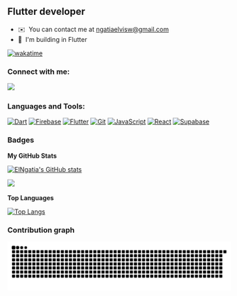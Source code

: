 Flutter developer
-----------------

* ✉️  You can contact me at [ngatiaelvisw@gmail.com](mailto:ngatiaelvisw@gmail.com)
* 🧠  I'm building in Flutter



[![wakatime](https://wakatime.com/badge/user/9d2db4cf-fab5-4ac9-859f-30c94a617589.svg)](https://wakatime.com/@9d2db4cf-fab5-4ac9-859f-30c94a617589)

### Connect with me:
<a href="https://www.x.com/ngatiaelvis_" target="_blank" rel="noreferrer"><img
src="https://img.shields.io/twitter/follow/ngatiaelvis_?logo=twitter&style=for-the-badge&color=0891b2&labelColor=1c1917"
/></a>

### Languages and Tools:


<p align="left">
<a href="https://dart.dev/" target="_blank" rel="noreferrer"><img src="https://raw.githubusercontent.com/danielcranney/readme-generator/main/public/icons/skills/dart-colored.svg" width="36" height="36" alt="Dart" /></a>
<a href="https://firebase.google.com/" target="_blank" rel="noreferrer"><img src="https://raw.githubusercontent.com/danielcranney/readme-generator/main/public/icons/skills/firebase-colored.svg" width="36" height="36" alt="Firebase" /></a>
<a href="https://flutter.dev/" target="_blank" rel="noreferrer"><img src="https://raw.githubusercontent.com/danielcranney/readme-generator/main/public/icons/skills/flutter-colored.svg" width="36" height="36" alt="Flutter" /></a>
<a href="https://git-scm.com/" target="_blank" rel="noreferrer"><img src="https://raw.githubusercontent.com/danielcranney/readme-generator/main/public/icons/skills/git-colored.svg" width="36" height="36" alt="Git" /></a>
<a href="https://developer.mozilla.org/en-US/docs/Web/JavaScript" target="_blank" rel="noreferrer"><img src="https://raw.githubusercontent.com/danielcranney/readme-generator/main/public/icons/skills/javascript-colored.svg" width="36" height="36" alt="JavaScript" /></a>
<a href="https://reactjs.org/" target="_blank" rel="noreferrer"><img src="https://raw.githubusercontent.com/danielcranney/readme-generator/main/public/icons/skills/react-colored.svg" width="36" height="36" alt="React" /></a>
<a href="https://supabase.io/" target="_blank" rel="noreferrer"><img src="https://raw.githubusercontent.com/danielcranney/readme-generator/main/public/icons/skills/supabase-colored.svg" width="36" height="36" alt="Supabase" /></a>

</p>



### Badges

<b>My GitHub Stats</b>

<a href="http://www.github.com/ElNgatia"><img src="https://github-readme-stats-blindbanditbmc.vercel.app/api?username=ElNgatia&show_icons=true&theme=transparent" alt="ElNgatia's GitHub stats" /></a>

<a href="http://www.github.com/ElNgatia"><img src="https://github-readme-streak-stats.herokuapp.com/?user=ElNgatia&stroke=ffffff&background=1c1917&ring=0891b2&fire=0891b2&currStreakNum=ffffff&currStreakLabel=0891b2&sideNums=ffffff&sideLabels=ffffff&dates=ffffff&hide_border=true" /></a>
  

<b>Top Languages</b>

[![Top Langs](https://github-readme-stats-blindbanditbmc.vercel.app/api/top-langs/?username=ElNgatia&layout=compact&show_icons=true&theme=transparent&langs_count=6)](https://github.com/ElNgatia/github-readme-stats)

### Contribution graph

![snake gif](https://github.com/ElNgatia/ElNgatia/blob/output/github-contribution-grid-snake.svg?palette=github-dark)
